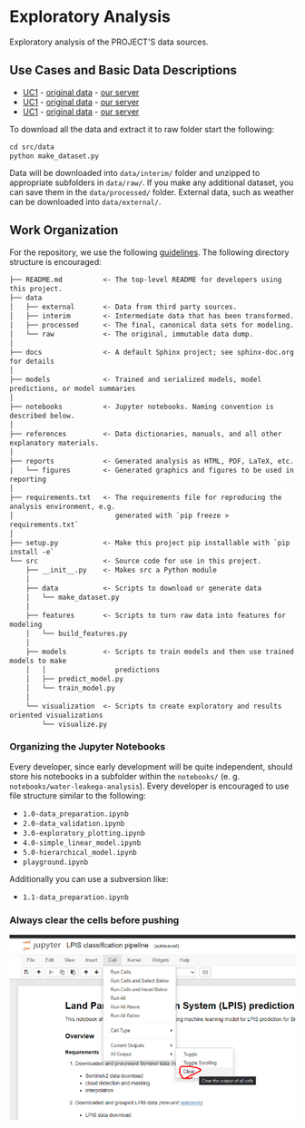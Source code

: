 # Exploratory Analysis
Exploratory analysis of the PROJECT'S data sources.

## Use Cases and Basic Data Descriptions
* [UC1](docs/UC1.md) - [original data](https://legacy.link/here) - [our server](http://our.server.com/uc1.zip)
* [UC1](docs/UC2.md) - [original data](https://legacy.link/here) - [our server](http://our.server.com/uc2.zip)
* [UC1](docs/UC3.md) - [original data](https://legacy.link/here) - [our server](http://our.server.com/uc3.zip)

To download all the data and extract it to raw folder start the following:
```
cd src/data
python make_dataset.py
```

Data will be downloaded into `data/interim/` folder and unzipped to appropriate subfolders in `data/raw/`. If you make any additional dataset, you can save them in the `data/processed/` folder. External data, such as weather can be downloaded into `data/external/`.

## Work Organization

For the repository, we use the following [guidelines](https://drivendata.github.io/cookiecutter-data-science/). The following directory structure is encouraged:


```
├── README.md          <- The top-level README for developers using this project.
├── data
│   ├── external       <- Data from third party sources.
│   ├── interim        <- Intermediate data that has been transformed.
│   ├── processed      <- The final, canonical data sets for modeling.
│   └── raw            <- The original, immutable data dump.
│
├── docs               <- A default Sphinx project; see sphinx-doc.org for details
│
├── models             <- Trained and serialized models, model predictions, or model summaries
│
├── notebooks          <- Jupyter notebooks. Naming convention is described below.
│
├── references         <- Data dictionaries, manuals, and all other explanatory materials.
│
├── reports            <- Generated analysis as HTML, PDF, LaTeX, etc.
│   └── figures        <- Generated graphics and figures to be used in reporting
│
├── requirements.txt   <- The requirements file for reproducing the analysis environment, e.g.
│                         generated with `pip freeze > requirements.txt`
│
├── setup.py           <- Make this project pip installable with `pip install -e`
└── src                <- Source code for use in this project.
    ├── __init__.py    <- Makes src a Python module
    │
    ├── data           <- Scripts to download or generate data
    │   └── make_dataset.py
    │
    ├── features       <- Scripts to turn raw data into features for modeling
    │   └── build_features.py
    │
    ├── models         <- Scripts to train models and then use trained models to make
    │   │                 predictions
    │   ├── predict_model.py
    │   └── train_model.py
    │
    └── visualization  <- Scripts to create exploratory and results oriented visualizations
        └── visualize.py
```

### Organizing the Jupyter Notebooks

Every developer, since early development will be quite independent, should store his notebooks in a subfolder within the `notebooks/` (e. g. `notebooks/water-leakega-analysis`). Every developer is encouraged to use file structure similar to the following:

* `1.0-data_preparation.ipynb`
* `2.0-data_validation.ipynb`
* `3.0-exploratory_plotting.ipynb`
* `4.0-simple_linear_model.ipynb`
* `5.0-hierarchical_model.ipynb`
* `playground.ipynb`

Additionally you can use a subversion like:

* `1.1-data_preparation.ipynb`

### Always clear the cells before pushing
![](docs/images/jupyter_clear.png)
